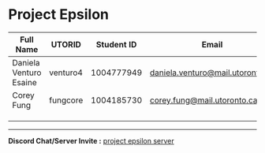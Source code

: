 # Project Epsilon

| Full Name | UTORID | Student ID | Email | Best Way to Contact | Discord Username |
|-----------|--------|------------|-------|---------------------|------------------|
| Daniela Venturo Esaine | venturo4 | 1004777949 | daniela.venturo@mail.utoronto.ca | 4372283100 | Daniela Venturo#2238 |
| Corey Fung | fungcore | 1004185730 | corey.fung@mail.utoronto.ca | 4168549928 | WaxWing#7817 |
| | | | | | |
| | | | | | |
| | | | | | |
---
**Discord Chat/Server Invite :** [project epsilon server](https://discord.gg/GQFjcYwX)
